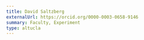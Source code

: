 ```yaml
---
title: David Saltzberg
externalUrl: https://orcid.org/0000-0003-0658-9146
summary: Faculty, Experiment
type: altucla
---
```

